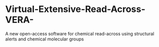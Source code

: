 # Virtual-Extensive-Read-Across-VERA-
A new open-access software for chemical read-across using structural alerts and chemical molecular groups
